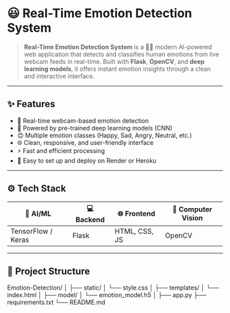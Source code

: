 # 😃 Real-Time Emotion Detection System

> **Real-Time Emotion Detection System** is a 🎥✨ modern AI-powered web application that detects and classifies human emotions from live webcam feeds in real-time. Built with **Flask**, **OpenCV**, and **deep learning models**, it offers instant emotion insights through a clean and interactive interface.

---

## ✨ Features

- 🔴 Real-time webcam-based emotion detection  
- 🧠 Powered by pre-trained deep learning models (CNN)  
- 😊 Multiple emotion classes (Happy, Sad, Angry, Neutral, etc.)  
- 🌐 Clean, responsive, and user-friendly interface  
- ⚡ Fast and efficient processing  
- 🚀 Easy to set up and deploy on Render or Heroku

---

## ⚙️ Tech Stack

| 🧠 AI/ML | 💻 Backend | 🌐 Frontend | 📸 Computer Vision |
|----------|------------|-------------|--------------------|
| TensorFlow / Keras | Flask | HTML, CSS, JS | OpenCV |

---

## 📁 Project Structure

Emotion-Detection/
│
├── static/
│ └── style.css
│
├── templates/
│ └── index.html
│
├── model/
│ └── emotion_model.h5
│
├── app.py
├── requirements.txt
└── README.md
